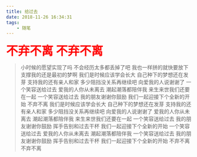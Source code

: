 ```yaml
---
title: 给过去
date: 2018-11-26 16:34:31
tags:
	- 随笔
---
```

<b style="color:red;font-size:32px">不弃不离 不弃不离</b>

> 小时候的愿望实现了吗
不会经历太多都丢掉了吧
我也一样拼的就快要放下
支撑我的还是最初的梦啊
我们是时候应该学会长大
自己种下的梦想还在发芽
支持我的还有亲人和家
多少阻挡没关系再继续吧
向爱我的人说谢谢了
一个笑容送给过去
爱我的人你从未离去
潮起潮落都陪伴我
来生来世我们还要在一起
一个笑容送给过去
我的朋友谢谢你鼓励
我们一起迎接下个全新的开始
不弃不离
我们是时候应该学会长大
自己种下的梦想还在发芽
支持我的还有亲人和家
多少阻挡没关系再继续吧
向爱我的人说谢谢了
爱我的人你从未离去
潮起潮落都陪伴我
来生来世我们还要在一起
一个笑容送给过去
我的朋友谢谢你鼓励
挥手告别和过去干杯
我们一起迎接下个全新的开始
一个笑容送给过去
爱我的人你从未离去
潮起潮落都陪伴我
一个笑容送给过去
我的朋友谢谢你鼓励
挥手告别和过去干杯
我们一起迎接下个全新的开始
不弃不离
不弃不离